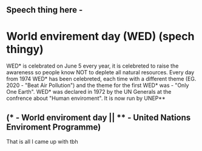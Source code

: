 ## Speech thing here -

# World envirement day (WED) (spech thingy)

WED* is celebrated on June 5 every year, it is celebreted to raise the awareness so people know NOT to deplete all natural resources.
Every day from 1974 WED* has been celebreted, each time with a different theme (EG. 2020 - "Beat Air Pollution") and the theme for the
first WED* was - "Only One Earth". WED* was declared in 1972 by the UN Generals at the confrence about "Human enviroment".
It is now run by UNEP**


(* - World enviroment day || ** - United Nations Enviroment Programme)
----------------------------------------------------------------------------------------------------------------------------------------------------

That is all I came up with tbh
